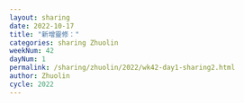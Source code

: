 ```yaml
---
layout: sharing
date: 2022-10-17
title: "新增靈修："
categories: sharing Zhuolin
weekNum: 42
dayNum: 1
permalink: /sharing/zhuolin/2022/wk42-day1-sharing2.html
author: Zhuolin
cycle: 2022
---  
```

